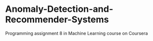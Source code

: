 # Anomaly-Detection-and-Recommender-Systems
Programming assignment 8 in Machine Learning course on Coursera
